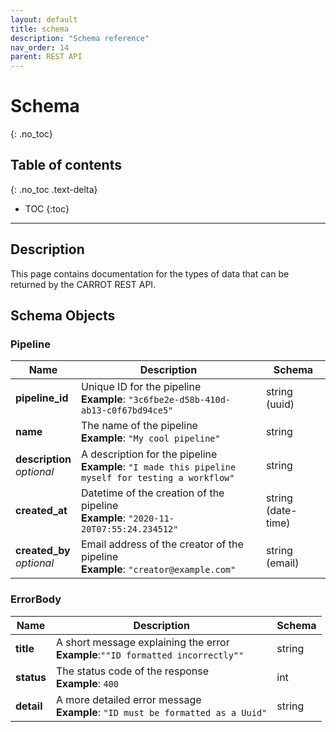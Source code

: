 ```yaml
---
layout: default
title: schema
description: "Schema reference"
nav_order: 14
parent: REST API
---
```


# Schema
{: .no_toc}

## Table of contents
{: .no_toc .text-delta}

* TOC
  {:toc}

---

## Description

This page contains documentation for the types of data that can be returned by the CARROT REST API.

## Schema Objects

### Pipeline

|Name|Description|Schema|
|---|---|---|
|**pipeline_id**|Unique ID for the pipeline <br>**Example**: `"3c6fbe2e-d58b-410d-ab13-c0f67bd94ce5"`|string (uuid)|
|**name**|The name of the pipeline <br>**Example**: `"My cool pipeline"`|string|
|**description** <br>*optional*|A description for the pipeline <br>**Example**: `"I made this pipeline myself for testing a workflow"`|string|
|**created_at**|Datetime of the creation of the pipeline <br>**Example**: `"2020-11-20T07:55:24.234512"`|string (date-time)|
|**created_by** <br>*optional*|Email address of the creator of the pipeline <br>**Example**: `"creator@example.com"`|string (email)|

### ErrorBody
|Name|Description|Schema|
|---|---|---|
|**title**|A short message explaining the error <br>**Example**:`""ID formatted incorrectly""`|string|
|**status**|The status code of the response <br>**Example**: `400`|int|
|**detail**|A more detailed error message <br>**Example**: `"ID must be formatted as a Uuid"`|string|
